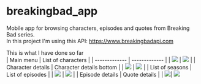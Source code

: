# breakingbad_app
Mobile app for browsing characters, episodes and quotes from Breaking Bad series.  
In this project I'm using this API: https://www.breakingbadapi.com  

This is what I have done so far  
| Main menu  | List of characters |
| ------------- | ------------- |
| ![](images/main_menu.png)  | ![](images/character_list.png)  |
| Character details | Character details bottom |
| ![](images/character_details_1.png)  | ![](images/character_details_2.png)  |
| List of seasons  | List of episodes |
| ![](images/season_list.png)  | ![](images/episode_list.png)  |
| Episode details  | Quote details |
| ![](images/episode_details.png)| ![](images/quote_details.png)
